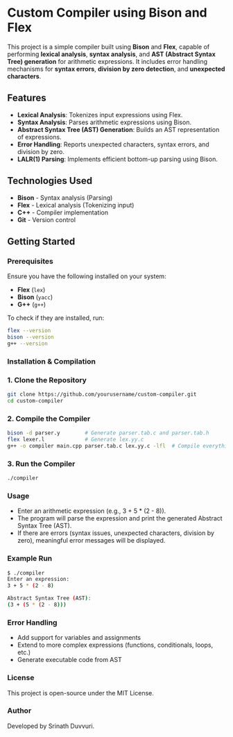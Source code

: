 # **Custom Compiler using Bison and Flex**  

This project is a simple compiler built using **Bison** and **Flex**, capable of performing **lexical analysis**, **syntax analysis**, and **AST (Abstract Syntax Tree) generation** for arithmetic expressions. It includes error handling mechanisms for **syntax errors**, **division by zero detection**, and **unexpected characters**.

## **Features**
- **Lexical Analysis**: Tokenizes input expressions using Flex.  
- **Syntax Analysis**: Parses arithmetic expressions using Bison.  
- **Abstract Syntax Tree (AST) Generation**: Builds an AST representation of expressions.  
- **Error Handling**: Reports unexpected characters, syntax errors, and division by zero.  
- **LALR(1) Parsing**: Implements efficient bottom-up parsing using Bison.  

## **Technologies Used**
- **Bison** - Syntax analysis (Parsing)  
- **Flex** - Lexical analysis (Tokenizing input)  
- **C++** - Compiler implementation  
- **Git** - Version control  

## **Getting Started**

### **Prerequisites**
Ensure you have the following installed on your system:  
- **Flex** (`lex`)  
- **Bison** (`yacc`)  
- **G++** (`g++`)  

To check if they are installed, run:  
```bash
flex --version
bison --version
g++ --version
```

### Installation & Compilation

### 1. Clone the Repository
``` bash
git clone https://github.com/yourusername/custom-compiler.git
cd custom-compiler
```
### 2. Compile the Compiler
``` bash
bison -d parser.y        # Generate parser.tab.c and parser.tab.h
flex lexer.l             # Generate lex.yy.c
g++ -o compiler main.cpp parser.tab.c lex.yy.c -lfl  # Compile everything
```
### 3. Run the Compiler
``` bash
./compiler
```
### Usage
- Enter an arithmetic expression (e.g., 3 + 5 * (2 - 8)).
- The program will parse the expression and print the generated Abstract Syntax Tree (AST).
- If there are errors (syntax issues, unexpected characters, division by zero), meaningful error messages will be displayed.

### Example Run
``` bash
$ ./compiler
Enter an expression:
3 + 5 * (2 - 8)

Abstract Syntax Tree (AST):
(3 + (5 * (2 - 8)))
```
### Error Handling
- Add support for variables and assignments
- Extend to more complex expressions (functions, conditionals, loops, etc.)
- Generate executable code from AST

### License
This project is open-source under the MIT License.

### Author
Developed by Srinath Duvvuri.
